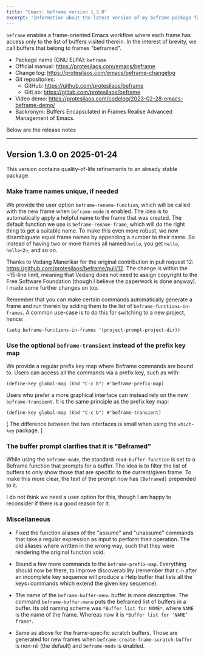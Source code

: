 ```yaml
---
title: "Emacs: beframe version 1.3.0"
excerpt: 'Information about the latest version of my beframe package for GNU Emacs.'
---
```


`beframe` enables a frame-oriented Emacs workflow where each frame has
access only to the list of buffers visited therein. In the interest of
brevity, we call buffers that belong to frames "beframed".

+ Package name (GNU ELPA): `beframe`
+ Official manual: <https://protesilaos.com/emacs/beframe>
+ Change log: <https://protesilaos.com/emacs/beframe-changelog>
+ Git repositories:
  + GitHub: <https://github.com/protesilaos/beframe>
  + GitLab: <https://gitlab.com/protesilaos/beframe>
+ Video demo: <https://protesilaos.com/codelog/2023-02-28-emacs-beframe-demo/>
+ Backronym: Buffers Encapsulated in Frames Realise Advanced
  Management of Emacs.

Below are the release notes

* * *

## Version 1.3.0 on 2025-01-24


This version contains quality-of-life refinements to an already stable
package.


### Make frame names unique, if needed

We provide the user option `beframe-rename-function`, which will be
called with the new frame when `beframe-mode` is enabled. The idea is
to automatically apply a helpful name to the frame that was created.
The default function we use is `beframe-rename-frame`, which will do
the right thing to get a suitable name. To make this even more robust,
we now disambiguate equal frame names by appending a number to their
name. So instead of having two or more frames all named `hello`, you
get `hello`, `hello<2>`, and so on.

Thanks to Vedang Manerikar for the original contribution in pull
request 12: <https://github.com/protesilaos/beframe/pull/12>. The
change is within the ~15-line limit, meaning that Vedang does not need
to assign copyright to the Free Software Foundation (though I believe
the paperwork is done anyway). I made some further changes on top.

Remember that you can make certain commands automatically generate a
frame and run therein by adding them to the list of `beframe-functions-in-frames`.
A common use-case is to do this for switching to a new project, hence:

```elisp
(setq beframe-functions-in-frames '(project-prompt-project-dir))
```

### Use the optional `beframe-transient` instead of the prefix key map

We provide a regular prefix key map where Beframe commands are bound
to. Users can access all the commands via a prefix key, such as with:

```elisp
(define-key global-map (kbd "C-c b") #'beframe-prefix-map)
```

Users who prefer a more graphical interface can instead rely on the
new `beframe-transient`. It is the same principle as the prefix key
map:

```elisp
(define-key global-map (kbd "C-c b") #'beframe-transient)
```

[ The difference between the two interfaces is small when using the
  `which-key` package. ]


### The buffer prompt clarifies that it is "Beframed"

While using the `beframe-mode`, the standard `read-buffer-function` is
set to a Beframe function that prompts for a buffer. The idea is to
filter the list of buffers to only show those that are specific to the
current/given frame. To make this more clear, the text of the prompt
now has `[Beframed]` prepended to it.

I do not think we need a user option for this, though I am happy to
reconsider if there is a good reason for it.


### Miscellaneous

-   Fixed the function aliases of the "assume" and "unassume" commands
    that take a regular expression as input to perform their operation.
    The old aliases where written in the wrong way, such that they were
    rendering the original function void.

-   Bound a few more commands to the `beframe-prefix-map`. Everything
    should now be there, to improve discoverability (remember that `C-h`
    after an incomplete key sequence will produce a Help buffer that
    lists all the keys+commands which extend the given key sequence).

-   The name of the `beframe-buffer-menu` buffer is more descriptive.
    The command `beframe-buffer-menu` puts the beframed list of buffers
    in a buffer. Its old naming scheme was `*Buffer list for NAME*`,
    where `NAME` is the name of the frame. Whereas now it is `*Buffer
      list for ‘NAME’ frame*`.

-   Same as above for the frame-specific scratch buffers. Those are
    generated for new frames when `beframe-create-frame-scratch-buffer`
    is non-nil (the default) and `beframe-mode` is enabled.
